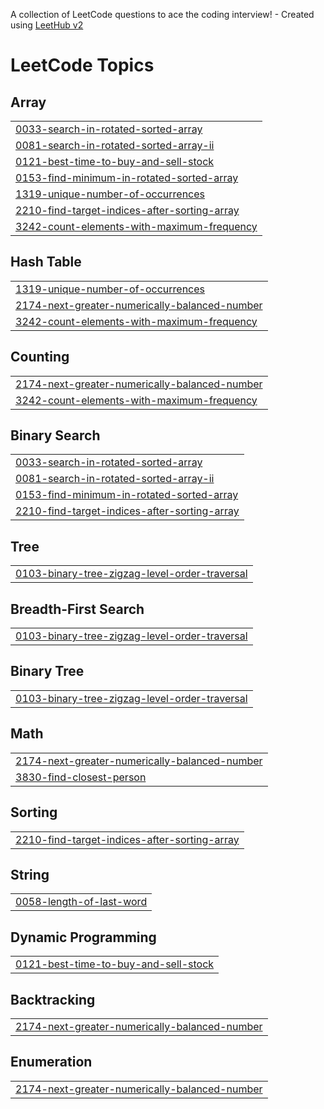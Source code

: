 A collection of LeetCode questions to ace the coding interview! - Created using [LeetHub v2](https://github.com/arunbhardwaj/LeetHub-2.0)
<!---LeetCode Topics Start-->
# LeetCode Topics
## Array
|  |
| ------- |
| [0033-search-in-rotated-sorted-array](https://github.com/kritarthsingh26/Leetcode/tree/master/0033-search-in-rotated-sorted-array) |
| [0081-search-in-rotated-sorted-array-ii](https://github.com/kritarthsingh26/Leetcode/tree/master/0081-search-in-rotated-sorted-array-ii) |
| [0121-best-time-to-buy-and-sell-stock](https://github.com/kritarthsingh26/Leetcode/tree/master/0121-best-time-to-buy-and-sell-stock) |
| [0153-find-minimum-in-rotated-sorted-array](https://github.com/kritarthsingh26/Leetcode/tree/master/0153-find-minimum-in-rotated-sorted-array) |
| [1319-unique-number-of-occurrences](https://github.com/kritarthsingh26/Leetcode/tree/master/1319-unique-number-of-occurrences) |
| [2210-find-target-indices-after-sorting-array](https://github.com/kritarthsingh26/Leetcode/tree/master/2210-find-target-indices-after-sorting-array) |
| [3242-count-elements-with-maximum-frequency](https://github.com/kritarthsingh26/Leetcode/tree/master/3242-count-elements-with-maximum-frequency) |
## Hash Table
|  |
| ------- |
| [1319-unique-number-of-occurrences](https://github.com/kritarthsingh26/Leetcode/tree/master/1319-unique-number-of-occurrences) |
| [2174-next-greater-numerically-balanced-number](https://github.com/kritarthsingh26/Leetcode/tree/master/2174-next-greater-numerically-balanced-number) |
| [3242-count-elements-with-maximum-frequency](https://github.com/kritarthsingh26/Leetcode/tree/master/3242-count-elements-with-maximum-frequency) |
## Counting
|  |
| ------- |
| [2174-next-greater-numerically-balanced-number](https://github.com/kritarthsingh26/Leetcode/tree/master/2174-next-greater-numerically-balanced-number) |
| [3242-count-elements-with-maximum-frequency](https://github.com/kritarthsingh26/Leetcode/tree/master/3242-count-elements-with-maximum-frequency) |
## Binary Search
|  |
| ------- |
| [0033-search-in-rotated-sorted-array](https://github.com/kritarthsingh26/Leetcode/tree/master/0033-search-in-rotated-sorted-array) |
| [0081-search-in-rotated-sorted-array-ii](https://github.com/kritarthsingh26/Leetcode/tree/master/0081-search-in-rotated-sorted-array-ii) |
| [0153-find-minimum-in-rotated-sorted-array](https://github.com/kritarthsingh26/Leetcode/tree/master/0153-find-minimum-in-rotated-sorted-array) |
| [2210-find-target-indices-after-sorting-array](https://github.com/kritarthsingh26/Leetcode/tree/master/2210-find-target-indices-after-sorting-array) |
## Tree
|  |
| ------- |
| [0103-binary-tree-zigzag-level-order-traversal](https://github.com/kritarthsingh26/Leetcode/tree/master/0103-binary-tree-zigzag-level-order-traversal) |
## Breadth-First Search
|  |
| ------- |
| [0103-binary-tree-zigzag-level-order-traversal](https://github.com/kritarthsingh26/Leetcode/tree/master/0103-binary-tree-zigzag-level-order-traversal) |
## Binary Tree
|  |
| ------- |
| [0103-binary-tree-zigzag-level-order-traversal](https://github.com/kritarthsingh26/Leetcode/tree/master/0103-binary-tree-zigzag-level-order-traversal) |
## Math
|  |
| ------- |
| [2174-next-greater-numerically-balanced-number](https://github.com/kritarthsingh26/Leetcode/tree/master/2174-next-greater-numerically-balanced-number) |
| [3830-find-closest-person](https://github.com/kritarthsingh26/Leetcode/tree/master/3830-find-closest-person) |
## Sorting
|  |
| ------- |
| [2210-find-target-indices-after-sorting-array](https://github.com/kritarthsingh26/Leetcode/tree/master/2210-find-target-indices-after-sorting-array) |
## String
|  |
| ------- |
| [0058-length-of-last-word](https://github.com/kritarthsingh26/Leetcode/tree/master/0058-length-of-last-word) |
## Dynamic Programming
|  |
| ------- |
| [0121-best-time-to-buy-and-sell-stock](https://github.com/kritarthsingh26/Leetcode/tree/master/0121-best-time-to-buy-and-sell-stock) |
## Backtracking
|  |
| ------- |
| [2174-next-greater-numerically-balanced-number](https://github.com/kritarthsingh26/Leetcode/tree/master/2174-next-greater-numerically-balanced-number) |
## Enumeration
|  |
| ------- |
| [2174-next-greater-numerically-balanced-number](https://github.com/kritarthsingh26/Leetcode/tree/master/2174-next-greater-numerically-balanced-number) |
<!---LeetCode Topics End-->